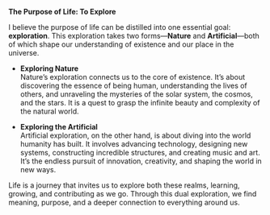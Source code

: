 **The Purpose of Life: To Explore**

I believe the purpose of life can be distilled into one essential goal: **exploration**. This exploration takes two forms—**Nature** and **Artificial**—both of which shape our understanding of existence and our place in the universe.

- **Exploring Nature**  
    Nature’s exploration connects us to the core of existence. It’s about discovering the essence of being human, understanding the lives of others, and unraveling the mysteries of the solar system, the cosmos, and the stars. It is a quest to grasp the infinite beauty and complexity of the natural world.
    
- **Exploring the Artificial**  
    Artificial exploration, on the other hand, is about diving into the world humanity has built. It involves advancing technology, designing new systems, constructing incredible structures, and creating music and art. It’s the endless pursuit of innovation, creativity, and shaping the world in new ways.
    

Life is a journey that invites us to explore both these realms, learning, growing, and contributing as we go. Through this dual exploration, we find meaning, purpose, and a deeper connection to everything around us.
